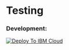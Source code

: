 # Testing 
### Development:
[![Deploy To IBM Cloud](https://console.bluemix.net/devops/graphics/create_toolchain_button.png)](https://console.bluemix.net/devops/setup/deploy/?repository=https://github.com/CEDP-Garage-DevOps/cedp-toolchain.git&branch=testing&env_id=ibm:yp:us-south)
